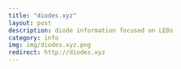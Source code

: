 ```yaml
---
title: "diodes.xyz"
layout: post
description: diode information focused on LEDs
category: info
img: img/diodes.xyz.png
redirect: http://diodes.xyz
---
```


